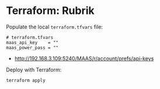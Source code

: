 # Terraform: Rubrik
Populate the local `terraform.tfvars` file:
```
# terraform.tfvars
maas_api_key    = ""
maas_power_pass = ""
```
- http://192.168.3.109:5240/MAAS/r/account/prefs/api-keys

Deploy with Terraform:
```
terraform apply
```